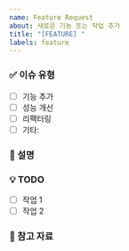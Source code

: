 ```yaml
---
name: Feature Request
about: 새로운 기능 또는 작업 추가
title: "[FEATURE] "
labels: feature
---
```


### ✅ 이슈 유형

- [ ] 기능 추가
- [ ] 성능 개선
- [ ] 리팩터링
- [ ] 기타:

### 📄 설명

<!-- 이슈에 대한 간단한 설명과 맥락을 작성해주세요. -->

### 💡 TODO

- [ ] 작업 1
- [ ] 작업 2

### 📎 참고 자료

<!-- 관련 커밋, 링크, 문서 등 -->
